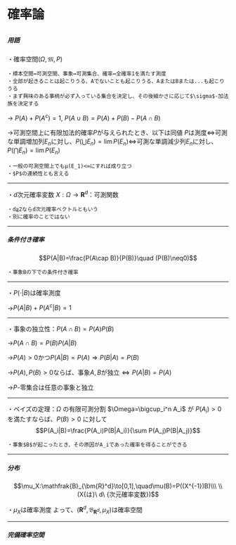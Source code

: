 # 確率論

## 

##### 用語
・確率空間$(\Omega,\mathfrak{M},P)$

    ・標本空間↔可測空間、事象↔可測集合、確率↔全確率1を満たす測度
    ・全部が起きることは起こりうる、Aでないことも起こりうる、AまたはBまたは...も起こりうる
    ・まず興味のある事柄が必ず入っている集合を決定し、その後細かさに応じて$\sigma$-加法族を決定する

→ $P(A)+P(A^c)=1,\ P(A\cup B)=P(A)+P(B)-P(A\cap B)$

→可測空間上に有限加法的確率$P$が与えられたとき、以下は同値
$P$は測度$\iff$可測な単調増加列$E_n$に対し、$P(\bigcup E_n)=\lim P(E_n)\iff$可測な単調減少列$E_n$に対し、$P(\bigcap E_n)=\lim P(E_n)$

    ・一般の可測空間上でもμ(E_1)<∞にすれば成り立つ
    ・$P$の連続性とも言える

---

・$d$次元確率変数 $X:\Omega\to\bm{R}^d$：可測関数

    ・d≧2ならd次元確率ベクトルともいう
    ・別に確率のことではない

---

##### 条件付き確率
$$P(A|B)=\frac{P(A\cap B)}{P(B)}\quad (P(B)\neq0)$$

    ・事象Bの下での条件付き確率

---

・$P(\cdot |B)$は確率測度

→$P(A|B)+P(A^c|B)=1$

---

・事象の独立性：$P(A\cap B)=P(A)P(B)$

→$P(A\cap B)=P(B)P(A|B)$

→$P(A)>0$かつ$P(A|B)=P(A)\Rightarrow P(B|A)=P(B)$

→$P(A),P(B)>0$ならば、事象$A,B$が独立$\iff P(A|B)=P(A)$

→$P$-零集合は任意の事象と独立

---

・ベイズの定理：$\Omega$ の有限可測分割 $\Omega=\bigcup_i^n A_i$ が $P(A_i)>0$ を満たすならば、$P(B)>0$ に対して
$$P(A_i|B)=\frac{P(A_i)P(B|A_i)}{\sum P(A_j)P(B|A_j)}$$

    ・事象$B$が起こったとき、その原因がA_iであった確率を得ることができる

---

##### 分布
$$\mu_X:\mathfrak{B}_{\bm{R}^d}\to[0,1],\quad\mu(B)=P((X^{-1})B)\\\ \\
(X{は}\ d\ {次元確率変数})$$

・$\mu_X$は確率測度
よって、$(\bm{R}^d,\mathfrak{B}_{\bm{R}^d},\mu_X)$は確率空間

---

##### 完備確率空間

